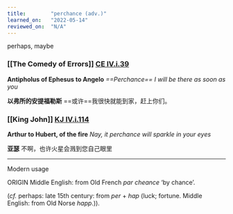 ```yaml
---
title:        "perchance (adv.)"
learned_on:   "2022-05-14"
reviewed_on:  "N/A"
---
```


perhaps, maybe

### [[The Comedy of Errors]] [CE IV.i.39](https://www.shakespeareswords.com/Public/Play.aspx?Act=4&Scene=1&WorkId=1#113603)

**Antipholus of Ephesus to Angelo** *==Perchance== I will be there as soon as you*

**以弗所的安提福勒斯** ==或许==我很快就能到家，赶上你们。

### [[King John]] [KJ IV.i.114](https://www.shakespeareswords.com/Public/Play.aspx?Act=4&Scene=1&WorkId=15#167611)

**Arthur to Hubert, of the fire** *Nay, it perchance will sparkle in your eyes*

**亚瑟** 不啊，也许火星会溅到您自己眼里

-----

Modern usage

ORIGIN Middle English: from Old French *par cheance* ‘by chance’.

(*cf.* perhaps: late 15th century: from *per* + *hap* (luck; fortune. Middle English: from Old Norse *happ*.)).
